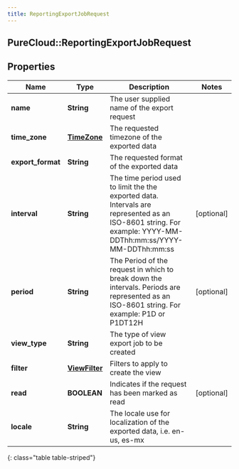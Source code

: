 ```yaml
---
title: ReportingExportJobRequest
---
```

## PureCloud::ReportingExportJobRequest

## Properties

|Name | Type | Description | Notes|
|------------ | ------------- | ------------- | -------------|
| **name** | **String** | The user supplied name of the export request | |
| **time_zone** | [**TimeZone**](TimeZone.html) | The requested timezone of the exported data | |
| **export_format** | **String** | The requested format of the exported data | |
| **interval** | **String** | The time period used to limit the the exported data. Intervals are represented as an ISO-8601 string. For example: YYYY-MM-DDThh:mm:ss/YYYY-MM-DDThh:mm:ss | [optional] |
| **period** | **String** | The Period of the request in which to break down the intervals. Periods are represented as an ISO-8601 string. For example: P1D or P1DT12H | [optional] |
| **view_type** | **String** | The type of view export job to be created | |
| **filter** | [**ViewFilter**](ViewFilter.html) | Filters to apply to create the view | |
| **read** | **BOOLEAN** | Indicates if the request has been marked as read | [optional] |
| **locale** | **String** | The locale use for localization of the exported data, i.e. en-us, es-mx   | |
{: class="table table-striped"}


